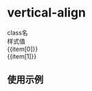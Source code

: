 # vertical-align

<script setup>
import { useData } from 'vitepress'
import { ref } from 'vue'

const { page } = useData()


const list = ref([
  ['va-baseline', 'vertical-align: baseline;'],
  ['va-t', 'vertical-align: top;'],
  ['va-m', 'vertical-align: middle;'],
  ['va-b', 'vertical-align: bottom;'],
  ['va-tt', 'vertical-align: text-top;'],
  ['va-tb', 'vertical-align: text-bottom;'],
  ['va-sub', 'vertical-align: sub;'],
  ['va-s', 'vertical-align: super;'],
])
</script>

<div class="a-flex a-row a-jc-sb a-border-b a-h-30"  >
  <div class="a-flex-1">class名</div>
  <div class="a-flex-1">样式值</div>
</div>
<div class=" a-flex-1" style="overflow-y:auto;max-height: 300px">
  <div class="a-flex a-row a-jc-sb a-ai-c a-border-b a-min-h-30" v-for="(item, index) in list" :key="index" >
    <div class="a-flex-1">{{item[0]}}</div>
    <div class="a-flex-1">{{item[1]}}</div>
  </div>
</div>


<!-- 命名规律：`{ellipsis|line-clamp}-{数值}` -->

## 使用示例

